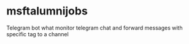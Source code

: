 # msftalumnijobs
Telegram bot what monitor telegram chat and forward messages with specific tag to a channel
